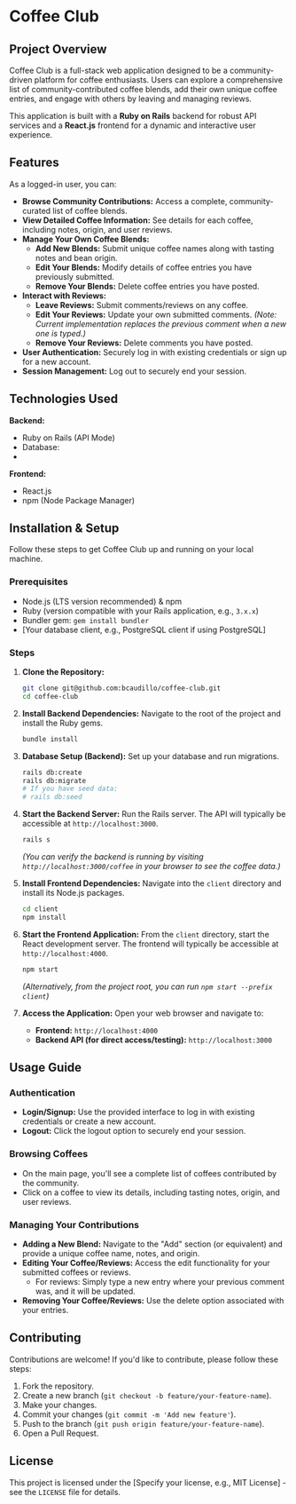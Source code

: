 # Coffee Club

## Project Overview

Coffee Club is a full-stack web application designed to be a community-driven platform for coffee enthusiasts. Users can explore a comprehensive list of community-contributed coffee blends, add their own unique coffee entries, and engage with others by leaving and managing reviews.

This application is built with a **Ruby on Rails** backend for robust API services and a **React.js** frontend for a dynamic and interactive user experience.

## Features

As a logged-in user, you can:

* **Browse Community Contributions:** Access a complete, community-curated list of coffee blends.
* **View Detailed Coffee Information:** See details for each coffee, including notes, origin, and user reviews.
* **Manage Your Own Coffee Blends:**
    * **Add New Blends:** Submit unique coffee names along with tasting notes and bean origin.
    * **Edit Your Blends:** Modify details of coffee entries you have previously submitted.
    * **Remove Your Blends:** Delete coffee entries you have posted.
* **Interact with Reviews:**
    * **Leave Reviews:** Submit comments/reviews on any coffee.
    * **Edit Your Reviews:** Update your own submitted comments. *(Note: Current implementation replaces the previous comment when a new one is typed.)*
    * **Remove Your Reviews:** Delete comments you have posted.
* **User Authentication:** Securely log in with existing credentials or sign up for a new account.
* **Session Management:** Log out to securely end your session.

## Technologies Used

**Backend:**
* Ruby on Rails (API Mode)
* Database:
* 
**Frontend:**
* React.js
* npm (Node Package Manager)

## Installation & Setup

Follow these steps to get Coffee Club up and running on your local machine.

### Prerequisites

* Node.js (LTS version recommended) & npm
* Ruby (version compatible with your Rails application, e.g., `3.x.x`)
* Bundler gem: `gem install bundler`
* [Your database client, e.g., PostgreSQL client if using PostgreSQL]

### Steps

1.  **Clone the Repository:**
    ```bash
    git clone git@github.com:bcaudillo/coffee-club.git
    cd coffee-club
    ```

2.  **Install Backend Dependencies:**
    Navigate to the root of the project and install the Ruby gems.
    ```bash
    bundle install
    ```

3.  **Database Setup (Backend):**
    Set up your database and run migrations.
    ```bash
    rails db:create
    rails db:migrate
    # If you have seed data:
    # rails db:seed
    ```

4.  **Start the Backend Server:**
    Run the Rails server. The API will typically be accessible at `http://localhost:3000`.
    ```bash
    rails s
    ```
    *(You can verify the backend is running by visiting `http://localhost:3000/coffee` in your browser to see the coffee data.)*

5.  **Install Frontend Dependencies:**
    Navigate into the `client` directory and install its Node.js packages.
    ```bash
    cd client
    npm install
    ```

6.  **Start the Frontend Application:**
    From the `client` directory, start the React development server. The frontend will typically be accessible at `http://localhost:4000`.
    ```bash
    npm start
    ```
    *(Alternatively, from the project root, you can run `npm start --prefix client`)*

7.  **Access the Application:**
    Open your web browser and navigate to:
    * **Frontend:** `http://localhost:4000`
    * **Backend API (for direct access/testing):** `http://localhost:3000`

## Usage Guide

### Authentication
* **Login/Signup:** Use the provided interface to log in with existing credentials or create a new account.
* **Logout:** Click the logout option to securely end your session.

### Browsing Coffees
* On the main page, you'll see a complete list of coffees contributed by the community.
* Click on a coffee to view its details, including tasting notes, origin, and user reviews.

### Managing Your Contributions
* **Adding a New Blend:** Navigate to the "Add" section (or equivalent) and provide a unique coffee name, notes, and origin.
* **Editing Your Coffee/Reviews:** Access the edit functionality for your submitted coffees or reviews.
    * For reviews: Simply type a new entry where your previous comment was, and it will be updated.
* **Removing Your Coffee/Reviews:** Use the delete option associated with your entries.

## Contributing

Contributions are welcome! If you'd like to contribute, please follow these steps:

1.  Fork the repository.
2.  Create a new branch (`git checkout -b feature/your-feature-name`).
3.  Make your changes.
4.  Commit your changes (`git commit -m 'Add new feature'`).
5.  Push to the branch (`git push origin feature/your-feature-name`).
6.  Open a Pull Request.

## License

This project is licensed under the [Specify your license, e.g., MIT License] - see the `LICENSE` file for details.

